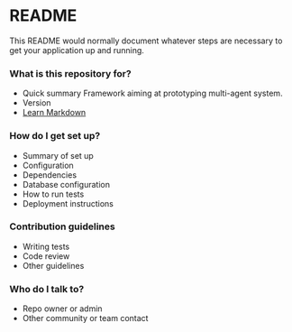 # README #

This README would normally document whatever steps are necessary to get your application up and running.

### What is this repository for? ###

* Quick summary
Framework aiming at prototyping multi-agent system.
* Version
* [Learn Markdown](https://bitbucket.org/tutorials/markdowndemo)

### How do I get set up? ###

* Summary of set up
* Configuration
* Dependencies
* Database configuration
* How to run tests
* Deployment instructions

### Contribution guidelines ###

* Writing tests
* Code review
* Other guidelines

### Who do I talk to? ###

* Repo owner or admin
* Other community or team contact